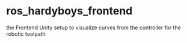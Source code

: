 # ros_hardyboys_frontend
the Frontend Unity setup to visualize curves from the controller for the robotic toolpath
